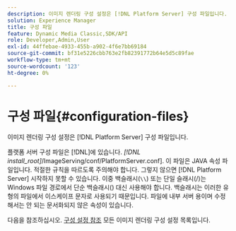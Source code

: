 ```yaml
---
description: 이미지 렌더링 구성 설정은 [!DNL Platform Server] 구성 파일입니다.
solution: Experience Manager
title: 구성 파일
feature: Dynamic Media Classic,SDK/API
role: Developer,Admin,User
exl-id: 44ffebae-4933-455b-a902-4f6e7bb69184
source-git-commit: bf31e5226cbb763e2fb82391772b64e5d5c89fae
workflow-type: tm+mt
source-wordcount: '123'
ht-degree: 0%

---
```


# 구성 파일{#configuration-files}

이미지 렌더링 구성 설정은 [!DNL Platform Server] 구성 파일입니다.

플랫폼 서버 구성 파일은 [!DNL]에 있습니다. *[!DNL install_root]*/ImageServing/conf/PlatformServer.conf]. 이 파일은 JAVA 속성 파일입니다. 적절한 규칙을 따르도록 주의해야 합니다. 그렇지 않으면 [!DNL Platform Server] 시작하지 못할 수 있습니다. 이중 백슬래시(`\\`) 또는 단일 슬래시(/)는 Windows 파일 경로에서 단순 백슬래시(\) 대신 사용해야 합니다. 백슬래시는 이러한 유형의 파일에서 이스케이프 문자로 사용되기 때문입니다. 파일에 내부 서버 용이며 수정해서는 안 되는 문서화되지 않은 속성이 있습니다.

다음을 참조하십시오. [구성 설정 참조](../../../../../ir-api/server-admin/image-rendering-api-ref/c-ir-server-administration/c-ir-configuration-settings-reference/c-ir-configuration-settings-reference.md#concept-6947a512d4c94e9fb8a71b80243fee81) 모든 이미지 렌더링 구성 설정 목록입니다.
